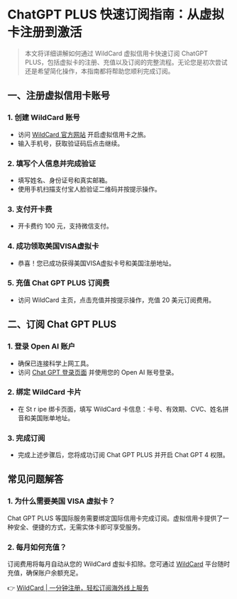 # ChatGPT PLUS 快速订阅指南：从虚拟卡注册到激活

> 本文将详细讲解如何通过 WildCard 虚拟信用卡快速订阅 ChatGPT PLUS，包括虚拟卡的注册、充值以及订阅的完整流程。无论您是初次尝试还是希望简化操作，本指南都将帮助您顺利完成订阅。

## 一、注册虚拟信用卡账号

### 1. 创建 WildCard 账号
- 访问 [WildCard 官方网站](https://bbtdd.com/WildCard) 开启虚拟信用卡之旅。
- 输入手机号，获取验证码后点击继续。



### 2. 填写个人信息并完成验证
- 填写姓名、身份证号和真实邮箱。
- 使用手机扫描支付宝人脸验证二维码并按提示操作。



### 3. 支付开卡费
- 开卡费约 100 元，支持微信支付。



### 4. 成功领取美国VISA虚拟卡
- 恭喜！您已成功获得美国VISA虚拟卡号和美国注册地址。



### 5. 充值 Chat GPT PLUS 订阅费
- 访问 WildCard 主页，点击充值并按提示操作，充值 20 美元订阅费用。

## 二、订阅 Chat GPT PLUS

### 1. 登录 Open AI 账户
- 确保已连接科学上网工具。
- 访问 [Chat GPT 登录页面](https://chat.openai.com/) 并使用您的 Open AI 账号登录。



### 2. 绑定 WildCard 卡片
- 在 St r ipe 绑卡页面，填写 WildCard 卡信息：卡号、有效期、CVC、姓名拼音和美国账单地址。



### 3. 完成订阅
- 完成上述步骤后，您将成功订阅 Chat GPT PLUS 并开启 Chat GPT 4 权限。

## 常见问题解答

### 1. 为什么需要美国 VISA 虚拟卡？
Chat GPT PLUS 等国际服务需要绑定国际信用卡完成订阅。虚拟信用卡提供了一种安全、便捷的方式，无需实体卡即可享受服务。

### 2. 每月如何充值？
订阅费用将每月自动从您的 WildCard 虚拟卡扣除。您可通过 [WildCard](https://bbtdd.com/WildCard) 平台随时充值，确保账户余额充足。

👉 [WildCard | 一分钟注册，轻松订阅海外线上服务](https://bbtdd.com/WildCard)